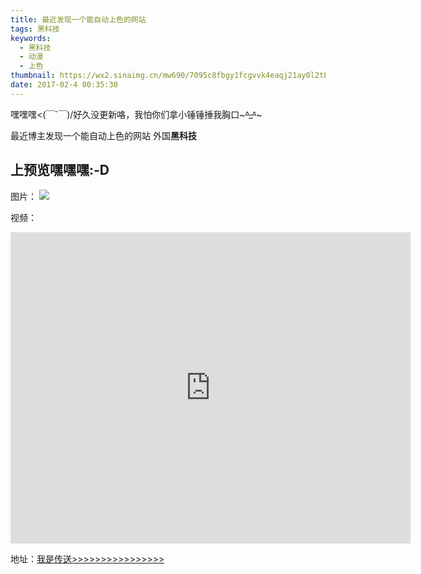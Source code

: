 ```yaml
---
title: 最近发现一个能自动上色的网站
tags: 黑科技
keywords:
  - 黑科技
  - 动漫
  - 上色
thumbnail: https://wx2.sinaimg.cn/mw690/7095c8fbgy1fcgvvk4eaqj21ay0l2tb0.jpg
date: 2017-02-4 00:35:30
---
```

嘿嘿嘿<(￣ˇ￣)/好久没更新咯，我怕你们拿小锤锤捶我胸口~~~^_^~~~

最近博主发现一个能自动上色的网站 外国**黑科技**

## **上预览嘿嘿嘿:-D**
图片：
![][1]
<!--more-->
视频：
<iframe frameborder="0" width="640" height="498" src="https://v.qq.com/iframe/player.html?vid=f0371h3mxup&tiny=0&auto=0" allowfullscreen></iframe>


地址：[我是传送>>>>>>>>>>>>>>>>][2]


  [1]: https://wx2.sinaimg.cn/mw690/7095c8fbgy1fcgvvk4eaqj21ay0l2tb0.jpg
  [2]: http://paintschainer.preferred.tech/
